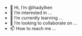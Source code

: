 - 👋 Hi, I’m @lhadylhen
- 👀 I’m interested in ...
- 🌱 I’m currently learning ...
- 💞️ I’m looking to collaborate on ...
- 📫 How to reach me ...

<!---
lhadylhen/lhadylhen is a ✨ special ✨ repository because its `README.md` (this file) appears on your GitHub profile.
You can click the Preview link to take a look at your changes.
--->
